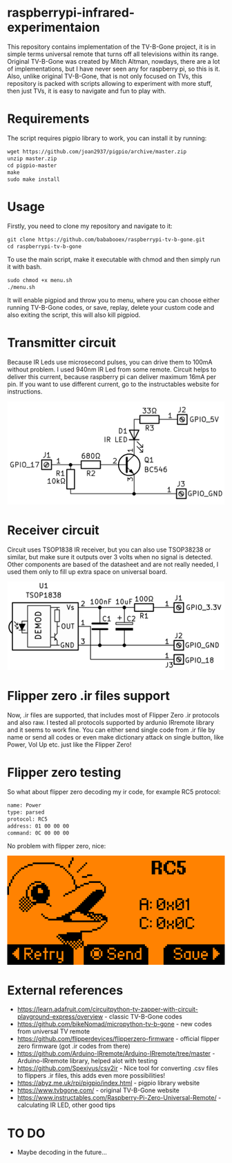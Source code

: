 # raspberrypi-infrared-experimentaion
This repository contains implementation of the TV-B-Gone project, it is in simple terms universal remote that turns off all televisions within its range. Original TV-B-Gone was created by Mitch Altman, nowdays, there are a lot of implementations, but I have never seen any for raspberry pi, so this is it. Also, unlike original TV-B-Gone, that is not only focused on TVs, this repository is packed with scripts allowing to experiment with more stuff, then just TVs, it is easy to navigate and fun to play with. 
# Requirements
The script requires pigpio library to work, you can install it by running:
```
wget https://github.com/joan2937/pigpio/archive/master.zip
unzip master.zip
cd pigpio-master
make
sudo make install
```
# Usage
Firstly, you need to clone my repository and navigate to it:
```
git clone https://github.com/bababooex/raspberrypi-tv-b-gone.git
cd raspberrypi-tv-b-gone
```
To use the main script, make it executable with chmod and then simply run it with bash.
```
sudo chmod +x menu.sh
./menu.sh
```
It will enable pigpiod and throw you to menu, where you can choose either running TV-B-Gone codes, or save, replay, delete your custom code and also exiting the script, this will also kill pigpiod.
# Transmitter circuit
Because IR Leds use microsecond pulses, you can drive them to 100mA without problem. I used 940nm IR Led from some remote. Circuit helps to deliver this current, because raspberry pi can deliver maximum 16mA per pin. If you want to use different current, go to the instructables website for instructions.

![TX](images/TX.png)
# Receiver circuit
Circuit uses TSOP1838 IR receiver, but you can also use TSOP38238 or similar, but make sure it outputs over 3 volts when no signal is detected. Other components are based of the datasheet and are not really needed, I used them only to fill up extra space on universal board.

![RX](images/RX.png)
# Flipper zero .ir files support
Now, .ir files are supported, that includes most of Flipper Zero .ir protocols and also raw. I tested all protocols supported by ardunio IRremote library and it seems to work fine. You can either send single code from .ir file by name or send all codes or even make dictionary attack on single button, like Power, Vol Up etc. just like the Flipper Zero!
# Flipper zero testing
So what about flipper zero decoding my ir code, for example RC5 protocol:
```
name: Power
type: parsed
protocol: RC5
address: 01 00 00 00
command: 0C 00 00 00
```
No problem with flipper zero, nice:

![Flipper](images/Flipper.png)
# External references
- https://learn.adafruit.com/circuitpython-tv-zapper-with-circuit-playground-express/overview - classic TV-B-Gone codes
- https://github.com/bikeNomad/micropython-tv-b-gone - new codes from universal TV remote
- https://github.com/flipperdevices/flipperzero-firmware - official flipper zero firmware (got .ir codes from there)
- https://github.com/Arduino-IRremote/Arduino-IRremote/tree/master - Arduino-IRremote library, helped alot with testing
- https://github.com/Spexivus/csv2ir - Nice tool for converting .csv files to flippers .ir files, this adds even more possibilities!
- https://abyz.me.uk/rpi/pigpio/index.html - pigpio library website
- https://www.tvbgone.com/ - original TV-B-Gone website
- https://www.instructables.com/Raspberry-Pi-Zero-Universal-Remote/ - calculating IR LED, other good tips
# TO DO
- Maybe decoding in the future...
